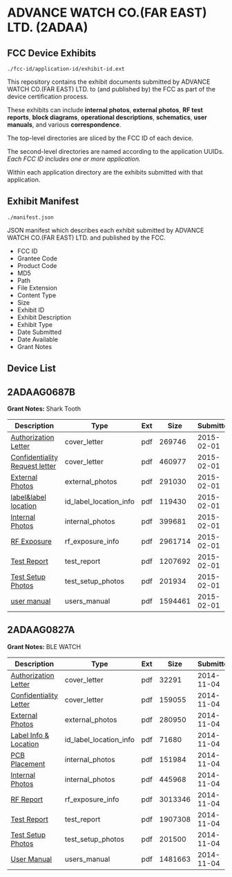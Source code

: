 # ADVANCE WATCH CO.(FAR EAST) LTD. (2ADAA)
## FCC Device Exhibits

```
./fcc-id/application-id/exhibit-id.ext
```

This repository contains the exhibit documents submitted by ADVANCE WATCH CO.(FAR EAST) LTD. to (and published by) the FCC as part of the device certification process.

These exhibits can include **internal photos**, **external photos**, **RF test reports**, **block diagrams**, **operational descriptions**, **schematics**, **user manuals**, and various **correspondence**.

The top-level directories are sliced by the FCC ID of each device.

The second-level directories are named according to the application UUIDs. *Each FCC ID includes one or more application.*

Within each application directory are the exhibits submitted with that application. 

## Exhibit Manifest

```
./manifest.json
```

JSON manifest which describes each exhibit submitted by ADVANCE WATCH CO.(FAR EAST) LTD. and published by the FCC.

- FCC ID
- Grantee Code
- Product Code
- MD5
- Path
- File Extension
- Content Type
- Size
- Exhibit ID
- Exhibit Description
- Exhibit Type
- Date Submitted
- Date Available
- Grant Notes

## Device List
## 2ADAAG0687B
**Grant Notes:** Shark Tooth

| Description | Type | Ext | Size | Submitted | Available |
| ----------- | ---- | --- | ---- | --------- | --------- |
| [Authorization Letter](2ADAAG0687B/e74bcbe90557c026bba4f69071799362/2520136.pdf) | cover_letter | pdf | 269746 | 2015-02-01 | 2015-02-01 |
| [Confidentiality Request letter](2ADAAG0687B/e74bcbe90557c026bba4f69071799362/2520139.pdf) | cover_letter | pdf | 460977 | 2015-02-01 | 2015-02-01 |
| [External Photos](2ADAAG0687B/e74bcbe90557c026bba4f69071799362/2520140.pdf) | external_photos | pdf | 291030 | 2015-02-01 | 2015-02-01 |
| [label&label location](2ADAAG0687B/e74bcbe90557c026bba4f69071799362/2520142.pdf) | id_label_location_info | pdf | 119430 | 2015-02-01 | 2015-02-01 |
| [Internal Photos](2ADAAG0687B/e74bcbe90557c026bba4f69071799362/2520141.pdf) | internal_photos | pdf | 399681 | 2015-02-01 | 2015-02-01 |
| [RF Exposure](2ADAAG0687B/e74bcbe90557c026bba4f69071799362/2520145.pdf) | rf_exposure_info | pdf | 2961714 | 2015-02-01 | 2015-02-01 |
| [Test Report](2ADAAG0687B/e74bcbe90557c026bba4f69071799362/2520146.pdf) | test_report | pdf | 1207692 | 2015-02-01 | 2015-02-01 |
| [Test Setup Photos](2ADAAG0687B/e74bcbe90557c026bba4f69071799362/2520147.pdf) | test_setup_photos | pdf | 201934 | 2015-02-01 | 2015-02-01 |
| [user manual](2ADAAG0687B/e74bcbe90557c026bba4f69071799362/2520148.pdf) | users_manual | pdf | 1594461 | 2015-02-01 | 2015-02-01 |
## 2ADAAG0827A
**Grant Notes:** BLE WATCH

| Description | Type | Ext | Size | Submitted | Available |
| ----------- | ---- | --- | ---- | --------- | --------- |
| [Authorization Letter](2ADAAG0827A/f2cb5b7394de99563879683787e3cf8d/2434959.pdf) | cover_letter | pdf | 32291 | 2014-11-04 | 2014-11-04 |
| [Confidentiality Letter](2ADAAG0827A/f2cb5b7394de99563879683787e3cf8d/2434960.pdf) | cover_letter | pdf | 159055 | 2014-11-04 | 2014-11-04 |
| [External Photos](2ADAAG0827A/f2cb5b7394de99563879683787e3cf8d/2434957.pdf) | external_photos | pdf | 280950 | 2014-11-04 | 2014-11-04 |
| [Label Info & Location](2ADAAG0827A/f2cb5b7394de99563879683787e3cf8d/2434955.pdf) | id_label_location_info | pdf | 71680 | 2014-11-04 | 2014-11-04 |
| [PCB Placement](2ADAAG0827A/f2cb5b7394de99563879683787e3cf8d/2434954.pdf) | internal_photos | pdf | 151984 | 2014-11-04 | 2014-11-04 |
| [Internal Photos](2ADAAG0827A/f2cb5b7394de99563879683787e3cf8d/2434956.pdf) | internal_photos | pdf | 445968 | 2014-11-04 | 2014-11-04 |
| [RF Report](2ADAAG0827A/f2cb5b7394de99563879683787e3cf8d/2434953.pdf) | rf_exposure_info | pdf | 3013346 | 2014-11-04 | 2014-11-04 |
| [Test Report](2ADAAG0827A/f2cb5b7394de99563879683787e3cf8d/2434958.pdf) | test_report | pdf | 1907308 | 2014-11-04 | 2014-11-04 |
| [Test Setup Photos](2ADAAG0827A/f2cb5b7394de99563879683787e3cf8d/2434952.pdf) | test_setup_photos | pdf | 201500 | 2014-11-04 | 2014-11-04 |
| [User Manual](2ADAAG0827A/f2cb5b7394de99563879683787e3cf8d/2434951.pdf) | users_manual | pdf | 1481663 | 2014-11-04 | 2014-11-04 |
